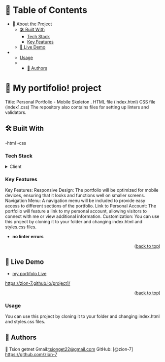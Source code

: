 
<a name="readme-top"></a>

# 📗 Table of Contents

- [📖 About the Project](#about-project)
  - [🛠 Built With](#built-with)
    - [Tech Stack](#tech-stack)
    - [Key Features](#key-features)
  - [🚀 Live Demo](#live-demo)
-   - [Usage](#usage)
    - - [👥 Authors](#authors)

# 📖 My portifolio! project <a name="The project to build my own personal portfolio using HTML and CSS, with a focus on mobile design"></a>


Title: Personal Portfolio - Mobile Skeleton
.
HTML file (index.html)
CSS file (index1.css)
The repository also contains files for setting up linters and validators.


## 🛠 Built With <a name="built-with"></a>
-html
-css

### Tech Stack <a name="tech-stack"></a>

<details>
  <summary>Client</summary>
  <ul>
    <li><a href="https://World.notion.site/HTML-CSS-Get-a-head-start-275eb85fd34b4416aa06ec635d69cdaf">HTML</a></li>
    <li><a href="https://World.notion.site/HTML-CSS-Get-a-head-start-275eb85fd34b4416aa06ec635d69cdaf">CSS</a></li>
  </ul>
</details>


### Key Features <a name="key-features"></a>
Key Features:
Responsive Design: The portfolio will be optimized for mobile devices, ensuring that it looks and functions well on smaller screens.
Navigation Menu: A navigation menu will be included to provide easy access to different sections of the portfolio.
Link to Personal Account: The portfolio will feature a link to my personal account, allowing visitors to connect with me or view additional information.
Customization: You can use this project by cloning it to your folder and changing index.html and styles.css files.

- **no linter errors**

<p align="right">(<a href="#readme-top">back to top</a>)</p>

## 🚀 Live Demo <a name="live-demo"></a>
- <a href="[#readme-top](https://zion-7.github.io/project1/)">my portifolo Live</a>

https://zion-7.github.io/project1/
<p align="right">(<a href="#readme-top">back to top</a>)</p>

### Usage

You can use this project by cloning it to your folder and changing index.html and styles.css files.

## 👥 Authors <a name="authors"></a>

👤 Tsion getnet
Gmail:tsionget22@gmail.com
GitHub: [@zion-7] https://github.com/zion-7
